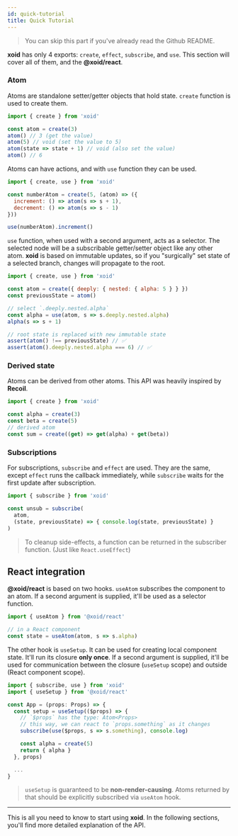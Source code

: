 ```yaml
---
id: quick-tutorial
title: Quick Tutorial
---
```


> You can skip this part if you've already read the Github README.

**xoid** has only 4 exports: `create`, `effect`, `subscribe`, and `use`. This section will cover all of them, and the **@xoid/react**.

### Atom

Atoms are standalone setter/getter objects that hold state. `create` function is used to create them.

```js
import { create } from 'xoid'

const atom = create(3)
atom() // 3 (get the value)
atom(5) // void (set the value to 5)
atom(state => state + 1) // void (also set the value)
atom() // 6
```

Atoms can have actions, and with `use` function they can be used.

```js
import { create, use } from 'xoid'

const numberAtom = create(5, (atom) => ({
  increment: () => atom(s => s + 1),
  decrement: () => atom(s => s - 1)
}))

use(numberAtom).increment()
```


`use` function, when used with a second argument, acts as a selector. The selected node will be a subscribable getter/setter object like any other atom. **xoid** is based on immutable updates, so if you "surgically" set state of a selected branch, changes will propagate to the root.

```js
import { create, use } from 'xoid'

const atom = create({ deeply: { nested: { alpha: 5 } } })
const previousState = atom()

// select `.deeply.nested.alpha`
const alpha = use(atom, s => s.deeply.nested.alpha)
alpha(s => s + 1)

// root state is replaced with new immutable state
assert(atom() !== previousState) // ✅
assert(atom().deeply.nested.alpha === 6) // ✅
```

### Derived state

Atoms can be derived from other atoms. This API was heavily inspired by **Recoil**.

```js
import { create } from 'xoid'

const alpha = create(3)
const beta = create(5)
// derived atom
const sum = create((get) => get(alpha) + get(beta))
```

### Subscriptions

For subscriptions, `subscribe` and `effect` are used. They are the same, except `effect` runs the callback immediately, while `subscribe` waits for the first update after subscription.

```js
import { subscribe } from 'xoid'

const unsub = subscribe(
  atom, 
  (state, previousState) => { console.log(state, previousState) }
)
```
> To cleanup side-effects, a function can be returned in the subscriber function. (Just like `React.useEffect`)

## React integration

**@xoid/react** is based on two hooks. `useAtom` subscribes the component to an atom. If a second argument is supplied, it'll be used as a selector function.

```js
import { useAtom } from '@xoid/react'

// in a React component
const state = useAtom(atom, s => s.alpha)
```

The other hook is `useSetup`. It can be used for creating local component state. It'll run its closure **only once**. If a second argument is supplied, it'll be used for communication between the closure (`useSetup` scope) and outside (React component scope).

```js
import { subscribe, use } from 'xoid'
import { useSetup } from '@xoid/react'

const App = (props: Props) => {
  const setup = useSetup(($props) => {
    // `$props` has the type: Atom<Props>
    // this way, we can react to `props.something` as it changes
    subscribe(use($props, s => s.something), console.log)

    const alpha = create(5)
    return { alpha }
  }, props)

  ...
}
```

> `useSetup` is guaranteed to be **non-render-causing**. Atoms returned by that should be explicitly subscribed via `useAtom` hook.

---

This is all you need to know to start using **xoid**. In the following sections, you'll find more detailed explanation of the API.